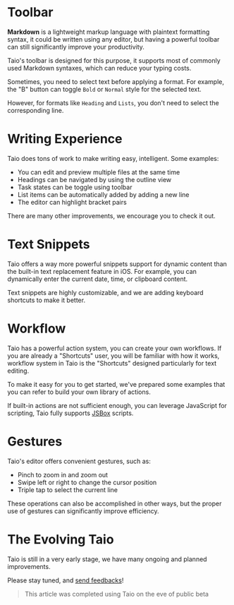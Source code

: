 # Toolbar

**Markdown** is a lightweight markup language with plaintext formatting syntax, it could be written using any editor, but having a powerful toolbar can still significantly improve your productivity.

Taio's toolbar is designed for this purpose, it supports most of commonly used Markdown syntaxes, which can reduce your typing costs.

Sometimes, you need to select text before applying a format. For example, the "B" button can toggle `Bold` or `Normal` style for the selected text.

However, for formats like `Heading` and `Lists`, you don't need to select the corresponding line.

# Writing Experience

Taio does tons of work to make writing easy, intelligent. Some examples:

- You can edit and preview multiple files at the same time
- Headings can be navigated by using the outline view
- Task states can be toggle using toolbar
- List items can be automatically added by adding a new line
- The editor can highlight bracket pairs

There are many other improvements, we encourage you to check it out.

# Text Snippets

Taio offers a way more powerful snippets support for dynamic content than the built-in text replacement feature in iOS. For example, you can dynamically enter the current date, time, or clipboard content.

Text snippets are highly customizable, and we are adding keyboard shortcuts to make it better.

# Workflow

Taio has a powerful action system, you can create your own workflows. If you are already a "Shortcuts" user, you will be familiar with how it works, workflow system in Taio is the "Shortcuts" designed particularly for text editing.

To make it easy for you to get started, we've prepared some examples that you can refer to build your own library of actions.

If built-in actions are not sufficient enough, you can leverage JavaScript for scripting, Taio fully supports [JSBox](https://apps.apple.com/us/app/id1312014438) scripts.

# Gestures

Taio's editor offers convenient gestures, such as:

- Pinch to zoom in and zoom out
- Swipe left or right to change the cursor position
- Triple tap to select the current line

These operations can also be accomplished in other ways, but the proper use of gestures can significantly improve efficiency.

# The Evolving Taio

Taio is still in a very early stage, we have many ongoing and planned improvements.

Please stay tuned, and [send feedbacks](mailto:hi@taio.app?subject=Taio%20Feedback)!

> This article was completed using Taio on the eve of public beta
